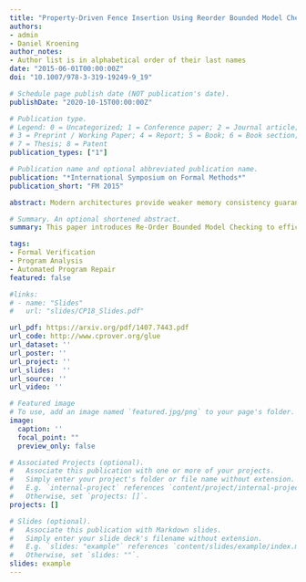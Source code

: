 ```yaml
---
title: "Property-Driven Fence Insertion Using Reorder Bounded Model Checking"
authors:
- admin
- Daniel Kroening
author_notes:
- Author list is in alphabetical order of their last names
date: "2015-06-01T00:00:00Z"
doi: "10.1007/978-3-319-19249-9_19"

# Schedule page publish date (NOT publication's date).
publishDate: "2020-10-15T00:00:00Z"

# Publication type.
# Legend: 0 = Uncategorized; 1 = Conference paper; 2 = Journal article;
# 3 = Preprint / Working Paper; 4 = Report; 5 = Book; 6 = Book section;
# 7 = Thesis; 8 = Patent
publication_types: ["1"]

# Publication name and optional abbreviated publication name.
publication: "*International Symposium on Formal Methods*"
publication_short: "FM 2015"

abstract: Modern architectures provide weaker memory consistency guarantees than sequential consistency. These weaker guarantees allow programs to exhibit behaviours where the program statements appear to have executed out of program order. Fortunately, modern architectures provide memory barriers (fences) to enforce the program order between a pair of statements if needed. Due to the intricate semantics of weak memory models, the placement of fences is challenging even for experienced programmers. Too few fences lead to bugs whereas overuse of fences results in performance degradation. This motivates automated placement of fences. Tools that restore sequential consistency in the program may insert more fences than necessary for the program to be correct. Therefore, we propose a property-driven technique that introduces "reorder-bounded exploration" to identify the smallest number of program locations for fence placement. We implemented our technique on top of CBMC; however, in principle, our technique is generic enough to be used with any model checker. Our experimental results show that our technique is faster and solves more instances of relevant benchmarks as compared to earlier approaches. 

# Summary. An optional shortened abstract.
summary: This paper introduces Re-Order Bounded Model Checking to efficiently repair programs on weak memory models.

tags:
- Formal Verification
- Program Analysis
- Automated Program Repair
featured: false

#links:
# - name: "Slides"
#   url: "slides/CP18_Slides.pdf"

url_pdf: https://arxiv.org/pdf/1407.7443.pdf
url_code: http://www.cprover.org/glue
url_dataset: ''
url_poster: ''
url_project: ''
url_slides:  ''
url_source: ''
url_video: ''

# Featured image
# To use, add an image named `featured.jpg/png` to your page's folder. 
image:
  caption: ''
  focal_point: ""
  preview_only: false

# Associated Projects (optional).
#   Associate this publication with one or more of your projects.
#   Simply enter your project's folder or file name without extension.
#   E.g. `internal-project` references `content/project/internal-project/index.md`.
#   Otherwise, set `projects: []`.
projects: []

# Slides (optional).
#   Associate this publication with Markdown slides.
#   Simply enter your slide deck's filename without extension.
#   E.g. `slides: "example"` references `content/slides/example/index.md`.
#   Otherwise, set `slides: ""`.
slides: example
---
```


